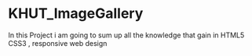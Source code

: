 # KHUT_ImageGallery
In this Project i am going to sum up all the knowledge that gain in HTML5 CSS3 , responsive web design 
